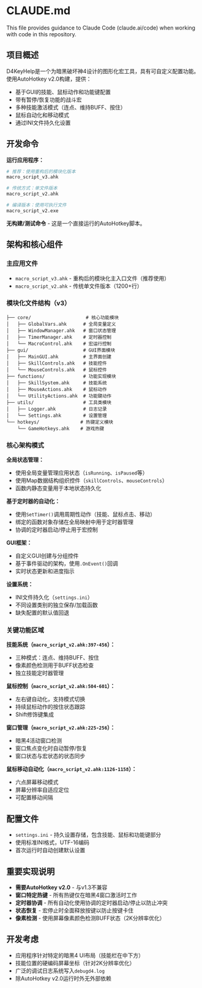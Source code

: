 # CLAUDE.md

This file provides guidance to Claude Code (claude.ai/code) when working with code in this repository.

## 项目概述

D4KeyHelp是一个为暗黑破坏神4设计的图形化宏工具，具有可自定义配置功能。使用AutoHotkey v2.0构建，提供：
- 基于GUI的技能、鼠标动作和功能键配置
- 带有暂停/恢复功能的战斗宏
- 多种技能激活模式（连点、维持BUFF、按住）
- 鼠标自动化和移动模式
- 通过INI文件持久化设置

## 开发命令

**运行应用程序：**
```bash
# 推荐：使用重构后的模块化版本
macro_script_v3.ahk

# 传统方式：单文件版本
macro_script_v2.ahk

# 编译版本：使用可执行文件
macro_script_v2.exe
```

**无构建/测试命令** - 这是一个直接运行的AutoHotkey脚本。

## 架构和核心组件

### 主应用文件
- `macro_script_v3.ahk` - 重构后的模块化主入口文件（推荐使用）
- `macro_script_v2.ahk` - 传统单文件版本（1200+行）

### 模块化文件结构（v3）
```
├── core/                    # 核心功能模块
│   ├── GlobalVars.ahk      # 全局变量定义
│   ├── WindowManager.ahk   # 窗口状态管理
│   ├── TimerManager.ahk    # 定时器控制
│   └── MacroControl.ahk    # 宏运行控制
├── gui/                    # GUI界面模块
│   ├── MainGUI.ahk         # 主界面创建
│   ├── SkillControls.ahk   # 技能控件
│   └── MouseControls.ahk   # 鼠标控件
├── functions/              # 功能实现模块
│   ├── SkillSystem.ahk     # 技能系统
│   ├── MouseActions.ahk    # 鼠标动作
│   └── UtilityActions.ahk  # 功能键动作
├── utils/                  # 工具类模块
│   ├── Logger.ahk          # 日志记录
│   └── Settings.ahk        # 设置管理
└── hotkeys/               # 热键定义模块
    └── GameHotkeys.ahk    # 游戏热键
```

### 核心架构模式

**全局状态管理：**
- 使用全局变量管理应用状态（`isRunning`、`isPaused`等）
- 使用Map数据结构组织控件（`skillControls`、`mouseControls`）
- 函数内静态变量用于本地状态持久化

**基于定时器的自动化：**
- 使用`SetTimer()`调用周期性动作（技能、鼠标点击、移动）
- 绑定的函数对象存储在全局映射中用于定时器管理
- 协调的定时器启动/停止用于宏控制

**GUI框架：**
- 自定义GUI创建与分组控件
- 基于事件驱动的架构，使用`.OnEvent()`回调
- 实时状态更新和进度指示

**设置系统：**
- INI文件持久化（`settings.ini`）
- 不同设置类别的独立保存/加载函数
- 缺失配置的默认值回退

### 关键功能区域

**技能系统（`macro_script_v2.ahk:397-456`）：**
- 三种模式：连点、维持BUFF、按住
- 像素颜色检测用于BUFF状态检查
- 独立技能定时器管理

**鼠标控制（`macro_script_v2.ahk:504-601`）：**
- 左右键自动化，支持模式切换
- 持续鼠标动作的按住状态跟踪
- Shift修饰键集成

**窗口管理（`macro_script_v2.ahk:225-256`）：**
- 暗黑4活动窗口检测
- 窗口焦点变化时自动暂停/恢复
- 窗口状态与宏状态的状态同步

**鼠标移动自动化（`macro_script_v2.ahk:1126-1158`）：**
- 六点屏幕移动模式
- 屏幕分辨率自适应定位
- 可配置移动间隔

## 配置文件

- `settings.ini` - 持久设置存储，包含技能、鼠标和功能键部分
- 使用标准INI格式，UTF-16编码
- 首次运行时自动创建默认设置

## 重要实现说明

- **需要AutoHotkey v2.0** - 与v1.3不兼容
- **窗口特定热键** - 所有热键仅在暗黑4窗口激活时工作
- **定时器协调** - 所有自动化使用协调的定时器启动/停止以防止冲突
- **状态恢复** - 宏停止时全面释放按键以防止按键卡住
- **像素检测** - 使用屏幕像素颜色检测BUFF状态（2K分辨率优化）

## 开发考虑

- 应用程序针对特定的暗黑4 UI布局（技能栏在中下方）
- 技能位置的硬编码屏幕坐标（针对2K分辨率优化）
- 广泛的调试日志系统写入`debugd4.log`
- 除AutoHotkey v2.0运行时外无外部依赖